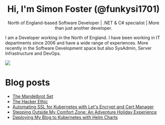 <h1 align="center">Hi, I'm Simon Foster (@funkysi1701)</h1>
<p align="center">North of England-based Software Developer
| .NET & C# specialist
| More than just another developer.</p>

I am a Developer working in the North of England. I have been working in IT departments since 2006 and have a wide range of experiences. More recently in the Software Development space but also SysAdmin, Server Infrastructure and DevOps.

![](https://komarev.com/ghpvc/?username=funkysi1701&color=lightgrey) 

# Blog posts

<!-- BLOG-POST-LIST:START -->
- [The Mandelbrot Set](https://www.funkysi1701.com/posts/2025/mandelbrot-set/)
- [The Hacker Ethic](https://www.funkysi1701.com/posts/2025/the-hacker-ethic/)
- [Automating SSL for Kubernetes with Let&#39;s Encrypt and Cert Manager](https://www.funkysi1701.com/posts/2025/kubernetes-and-letsencrypt/)
- [Stepping Outside My Comfort Zone: An Adventure Holiday Experience](https://www.funkysi1701.com/posts/2025/stepping-outside-your-comfort-zone/)
- [Deploying My Blog to Kubernetes with Helm Charts](https://www.funkysi1701.com/posts/2025/deploying-hugo-with-helm/)
<!-- BLOG-POST-LIST:END -->


